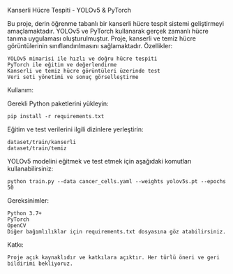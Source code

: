 
Kanserli Hücre Tespiti - YOLOv5 & PyTorch

Bu proje, derin öğrenme tabanlı bir kanserli hücre tespit sistemi geliştirmeyi amaçlamaktadır. YOLOv5 ve PyTorch kullanarak gerçek zamanlı hücre tanıma uygulaması oluşturulmuştur. Proje, kanserli ve temiz hücre görüntülerinin sınıflandırılmasını sağlamaktadır.
Özellikler:

    YOLOv5 mimarisi ile hızlı ve doğru hücre tespiti
    PyTorch ile eğitim ve değerlendirme
    Kanserli ve temiz hücre görüntüleri üzerinde test
    Veri seti yönetimi ve sonuç görselleştirme

Kullanım:

 Gerekli Python paketlerini yükleyin:

    pip install -r requirements.txt

Eğitim ve test verilerini ilgili dizinlere yerleştirin:

    dataset/train/kanserli
    dataset/train/temiz

YOLOv5 modelini eğitmek ve test etmek için aşağıdaki komutları kullanabilirsiniz:

    python train.py --data cancer_cells.yaml --weights yolov5s.pt --epochs 50

Gereksinimler:

    Python 3.7+
    PyTorch
    OpenCV
    Diğer bağımlılıklar için requirements.txt dosyasına göz atabilirsiniz.

Katkı:

    Proje açık kaynaklıdır ve katkılara açıktır. Her türlü öneri ve geri bildirimi bekliyoruz.
